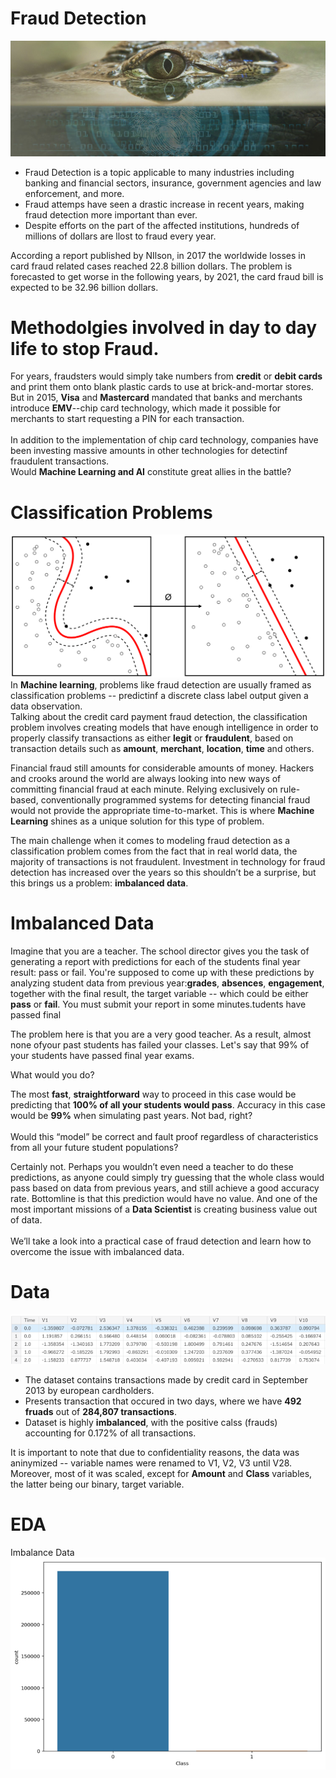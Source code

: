 # Fraud Detection
![image.jpg](images/fraud-dection-banner-optimized.jpg)

- Fraud Detection is a topic applicable to many industries including banking and financial sectors, insurance, government agencies and law enforcement, and more.
- Fraud attemps have seen a drastic increase in recent years, making fraud detection more important than ever.
- Despite efforts on the part of the affected institutions, hundreds of millions of dollars are llost to fraud every year.


According a report published by NIlson, in 2017 the worldwide losses in card fraud related cases reached 22.8 billion dollars. The problem is forecasted to get worse in the following years, by 2021, the card fraud bill is expected to be 32.96 billion dollars.

# Methodolgies involved in day to day life to stop Fraud.
For years, fraudsters would simply take numbers from __credit__ or __debit cards__ and print them onto blank plastic cards to use at brick-and-mortar stores. But in 2015, __Visa__ and __Mastercard__ mandated that banks and merchants introduce __EMV__--chip card technology, which made it possible for merchants to start requesting a PIN for each transaction.<br><br>
In addition to the implementation of chip card technology, companies have been investing massive amounts in other technologies for detectinf fraudulent transactions.<br>
Would __Machine Learning and AI__ constitute great allies in the battle?

# Classification Problems
![image.png](images/Classification.png)
In __Machine learning__, problems like fraud detection are usually framed as classification problems -- predictinf a discrete class label output given a data observation.<br>
Talking about the credit card payment fraud detection, the classification problem involves creating models that have enough intelligence in order to properly classify transactions as either __legit__ or __fraudulent__, based on transaction details such as __amount__, __merchant__, __location__, __time__ and others.<br>

Financial fraud still amounts for considerable amounts of money. Hackers and crooks around the world are always looking into new ways of committing financial fraud at each minute. Relying exclusively on rule-based, conventionally programmed systems for detecting financial fraud would not provide the appropriate time-to-market. This is where __Machine Learning__ shines as a unique solution for this type of problem.

The main challenge when it comes to modeling fraud detection as a classification problem comes from the fact that in real world data, the majority of transactions is not fraudulent. Investment in technology for fraud detection has increased over the years so this shouldn’t be a surprise, but this brings us a problem: __imbalanced data__.

# Imbalanced Data
Imagine that you are a teacher. The school director gives you the task of generating a report with predictions for each of the students final year result: pass or fail. You're supposed to come up with these predictions by analyzing student data from previous year:__grades__, __absences__, __engagement__, together with the final result, the target variable -- which could be either __pass__ or __fail__. You must submit your report in some minutes.tudents have passed final

The problem here is that you are a very good teacher. As a result, almost none ofyour past students has failed your classes. Let's say that 99% of your students have passed final year exams.

What would you do?

The most __fast__, __straightforward__ way to proceed in this case would be predicting that __100% of all your students would pass__. Accuracy in this case would be __99%__ when simulating past years. Not bad, right?<br><br>
Would this “model” be correct and fault proof regardless of characteristics from all your future student populations?

Certainly not. Perhaps you wouldn’t even need a teacher to do these predictions, as anyone could simply try guessing that the whole class would pass based on data from previous years, and still achieve a good accuracy rate. Bottomline is that this prediction would have no value. And one of the most important missions of a __Data Scientist__ is creating business value out of data.<br><br>
We’ll take a look into a practical case of fraud detection and learn how to overcome the issue with imbalanced data.

# Data
![image.png](images/data.png)
- The dataset contains transactions made by credit card in September 2013 by european cardholders.
- Presents transaction that occured in two days, where we have __492 fruads__ out of __284,807 transactions__.
- Dataset is highly __imbalanced__, with the positive calss (frauds) accounting for 0.172% of all transactions.

It is important to note that due to confidentiality reasons, the data was aninymized -- variable names were renamed to V1, V2, V3 until V28.<br>
Moreover, most of it was scaled, except for __Amount__ and __Class__ variables, the latter being our binary, target variable.

# EDA
Imbalance Data<br>
![image.png](images/imbalance.png)
